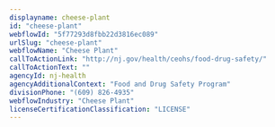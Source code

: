 ```yaml
---
displayname: cheese-plant
id: "cheese-plant"
webflowId: "5f77293d8fbb22d3816ec089"
urlSlug: "cheese-plant"
webflowName: "Cheese Plant"
callToActionLink: "http://nj.gov/health/ceohs/food-drug-safety/"
callToActionText: ""
agencyId: nj-health
agencyAdditionalContext: "Food and Drug Safety Program"
divisionPhone: "(609) 826-4935"
webflowIndustry: "Cheese Plant"
licenseCertificationClassification: "LICENSE"
---
```

